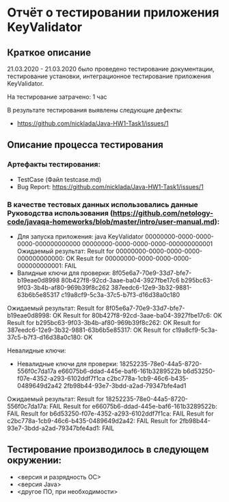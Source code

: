 # Отчёт о тестировании приложения KeyValidator
## Краткое описание
21.03.2020 - 21.03.2020 было проведено тестирование документации, тестирование установки, интеграционное тестирование приложения KeyValidator.

На тестирование затрачено: 1 час

В результате тестирования выявлены следующие дефекты:

+ https://github.com/nicklada/Java-HW1-Task1/issues/1 

## Описание процесса тестирования
### Артефакты тестирования:

+ TestCase (Файл testcase.md)
+ Bug Report: https://github.com/nicklada/Java-HW1-Task1/issues/1 


### В качестве тестовых данных использовались данные Руководства использования (https://github.com/netology-code/javaqa-homeworks/blob/master/intro/user-manual.md):

+ Для запуска приложения: 
java KeyValidator 00000000-0000-0000-0000-000000000000 00000000-0000-0000-0000-000000000001
Ожидаемый результат: 
Result for 00000000-0000-0000-0000-000000000000: OK
Result for 00000000-0000-0000-0000-000000000001: FAIL
+ Валидные ключи для проверки:
8f05e6a7-70e9-33d7-bfe7-b19eae0d8998
80b427f8-92cd-3aae-ba04-3927fbe17c6
b295bc63-9f03-3b4b-af80-969b39f8c262
387eedc6-12e9-3b32-9881-63b6b5e85317
c19a8cf9-5c3a-37c5-b7f3-d16d38a0c180

Ожидаемый результат: 
Result for 8f05e6a7-70e9-33d7-bfe7-b19eae0d8998: OK
Result for 80b427f8-92cd-3aae-ba04-3927fbe17c6: OK
Result for b295bc63-9f03-3b4b-af80-969b39f8c262: OK
Result for 387eedc6-12e9-3b32-9881-63b6b5e85317: OK
Result for c19a8cf9-5c3a-37c5-b7f3-d16d38a0c180: OK


Невалидные ключи:
+ Невалидные ключи для проверки:
18252235-78e0-44a5-8720-556f0c7da17a
e66075b6-ddad-445e-baf6-161b3289522b
b6d53250-f07e-4352-a293-6102ddf7f1ca
c2bc778a-1cb9-46c6-b435-0489649d2a42
2fb98b44-93e7-3bdd-a2ad-79347bfe4ad1

Ожидаемый результат:
Result for 18252235-78e0-44a5-8720-556f0c7da17a: FAIL
Result for e66075b6-ddad-445e-baf6-161b3289522b: FAIL
Result for b6d53250-f07e-4352-a293-6102ddf7f1ca: FAIL
Result for c2bc778a-1cb9-46c6-b435-0489649d2a42: FAIL
Result for 2fb98b44-93e7-3bdd-a2ad-79347bfe4ad1: FAIL

## Тестирование производилось в следующем окружении:

+ <версия и разрядность ОС>
+ <версия Java>
+ <другое ПО, при необходимости>